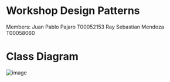 # Workshop Design Patterns

Members:
Juan Pablo Pajaro T00052153
Ray Sebastian Mendoza T00058060

# Class Diagram
![image](https://user-images.githubusercontent.com/61673172/194688943-ca27dfa4-3449-4f31-b3c2-e018552618f7.png)

